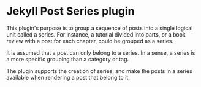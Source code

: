 # Jekyll Post Series plugin

This plugin's purpose is to group a sequence of posts into a single logical
unit called a series. For instance, a tutorial divided into parts, or a book
review with a post for each chapter, could be grouped as a series.

It is assumed that a post can only belong to a series. In a sense, a series
is a more specific grouping than a category or tag.

The plugin supports the creation of series, and make the posts in a series
available when rendering a post that belong to it.


